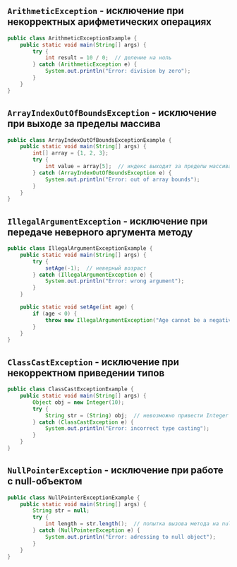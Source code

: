 ## `ArithmeticException` - исключение при некорректных арифметических операциях
```java
public class ArithmeticExceptionExample {
    public static void main(String[] args) {
        try {
            int result = 10 / 0;  // деление на ноль
        } catch (ArithmeticException e) {
            System.out.println("Error: division by zero");
        }
    }
}
```
## `ArrayIndexOutOfBoundsException` - исключение при выходе за пределы массива
```java
public class ArrayIndexOutOfBoundsExceptionExample {
    public static void main(String[] args) {
        int[] array = {1, 2, 3};
        try {
            int value = array[5];  // индекс выходит за пределы массива
        } catch (ArrayIndexOutOfBoundsException e) {
            System.out.println("Error: out of array bounds");
        }
    }
}
```
## `IllegalArgumentException` - исключение при передаче неверного аргумента методу
```java
public class IllegalArgumentExceptionExample {
    public static void main(String[] args) {
        try {
            setAge(-1);  // неверный возраст
        } catch (IllegalArgumentException e) {
            System.out.println("Error: wrong argument");
        }
    }

    public static void setAge(int age) {
        if (age < 0) {
            throw new IllegalArgumentException("Age cannot be a negative number");
        }
    }
}
```
## `ClassCastException` - исключение при некорректном приведении типов
```java
public class ClassCastExceptionExample {
    public static void main(String[] args) {
        Object obj = new Integer(10);
        try {
            String str = (String) obj;  // невозможно привести Integer к String
        } catch (ClassCastException e) {
            System.out.println("Error: incorrect type casting");
        }
    }
}
```
## `NullPointerException` - исключение при работе с null-объектом
```java
public class NullPointerExceptionExample {
    public static void main(String[] args) {
        String str = null;
        try {
            int length = str.length();  // попытка вызова метода на null
        } catch (NullPointerException e) {
            System.out.println("Error: adressing to null object");
        }
    }
}
```
